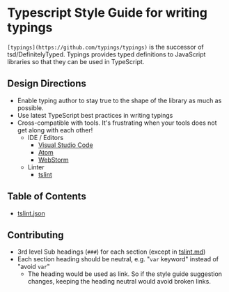 # Typescript Style Guide for writing typings
`[typings](https://github.com/typings/typings)` is the successor of tsd/DefinitelyTyped. Typings provides typed definitions to JavaScript libraries so that they can be used in TypeScript.

## Design Directions
* Enable typing author to stay true to the shape of the library as much as possible.
* Use latest TypeScript best practices in writing typings
* Cross-compatible with tools. It's frustrating when your tools does not get along with each other!
  * IDE / Editors
    * [Visual Studio Code](https://github.com/Microsoft/vscode)
    * [Atom](https://atom.io/)
    * [WebStorm](https://www.jetbrains.com/webstorm/)
  * Linter
    * [tslint](https://github.com/palantir/tslint)

## Table of Contents
* [tslint.json](tslint.md)

## Contributing
* 3rd level Sub headings (`###`) for each section (except in [tslint.md](tslint.md))
* Each section heading should be neutral, e.g. "`var` keyword" instead of "avoid `var`"
  * The heading would be used as link. So if the style guide suggestion changes, keeping the heading neutral would avoid broken links.
